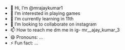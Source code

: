 - 👋 Hi, I’m @mrajaykumar1
- 👀 I’m interested in playing games
- 🌱 I’m currently learning in 11th
- 💞️ I’m looking to collaborate on instagram
- 📫 How to reach me dm me in ig- mr__ajay_kumar_3
- 😄 Pronouns: ...
- ⚡ Fun fact: ...

<!---
mrajaykumar1/mrajaykumar1 is a ✨ special ✨ repository because its `README.md` (this file) appears on your GitHub profile.
You can click the Preview link to take a look at your changes.
--->
